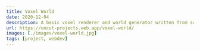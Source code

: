 ```yaml
---
title: Voxel World
date: 2020-12-04
description: A basic voxel renderer and world generator written from scratch using WebGL.
url: https://uncut-projects.web.app/voxel-world/
images: [./images/voxel-world.jpg]
tags: [project, webdev]
---
```


